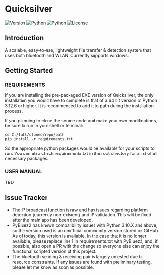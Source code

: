 # Quicksilver

[![Version](https://img.shields.io/badge/version-v1.0.0-blue)](https://github.com/plane-paper/Quicksilver/releases)
[![Python](https://img.shields.io/badge/python-3.12.6+-green)](https://github.com/plane-paper/Quicksilver/blob/main/requirements.txt)
[![Python](https://img.shields.io/badge/platform-windows-lightgrey)](https://en.wikipedia.org/wiki/Windows_NT)
[![License](https://img.shields.io/badge/license-MIT-blue)](https://github.com/plane-paper/Quicksilver/blob/main/License.md)

## Introduction
A scalable, easy-to-use, lightweight file transfer & detection system that uses both bluetooth and WLAN. Currently supports windows.

## Getting Started
### REQUIREMENTS
If you are installing the pre-packaged EXE version of Quicksilver, the only installation you would have to complete is that of a 64 bit version of Python 3.12.6 or higher. It is recommended to add it to path during the installation process.

If you planning to clone the source code and make your own modifications, be sure to run in your shell or terminal:
```
cd C:/full/cloned/repo/path
pip install -r requirements.txt
```
So the appropriate python packages would be available for your scripts to run. You can also check requirements.txt in the root directory for a list of all necessary packages.

### USER MANUAL
TBD

## Issue Tracker
- The IP broadcast function is raw and has issues regarding platform detection (currently non-existent) and IP validation. This will be fixed after the main app has been developed.
- PyBluez2 has known compatibility issues with Python 3.10.X and above, so the version used is an unofficial community version stored on GitHub. As of today, this version is available. In the case that it is no longer available, please replace line 1 in requirements.txt with PyBluez2, and, if possible, also open a PR with the change so everyone else can enjoy the functional scripted version of this project.
- The bluetooth sending & receiving pair is largely untested due to resource constraints. If any issues are found with preliminary testing, please let me know as soon as possible.